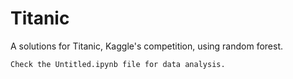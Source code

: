 # Titanic

A solutions for Titanic, Kaggle's competition, using random forest.

```
Check the Untitled.ipynb file for data analysis. 
```

